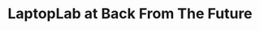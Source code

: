 ---
title: "LaptopLab at Back From The Future"
url: /dublin/laptoplab-at-back-from-the-future/
shop: computer
---